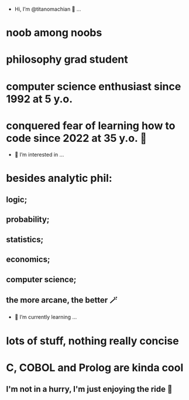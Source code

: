 - Hi, I’m @titanomachian 🏴 ...
# noob among noobs
# philosophy grad student
# computer science enthusiast since 1992 at 5 y.o.
# conquered fear of learning how to code since 2022 at 35 y.o. 🐢
- 🔬 I’m interested in ...
# besides analytic phil:
## logic;
## probability;
## statistics;
## economics;
## computer science;
## the more arcane, the better 🪄
- 💮 I’m currently learning ...
# lots of stuff, nothing really concise
# C, COBOL and Prolog are kinda cool
## I'm not in a hurry, I'm just enjoying the ride 🌊

